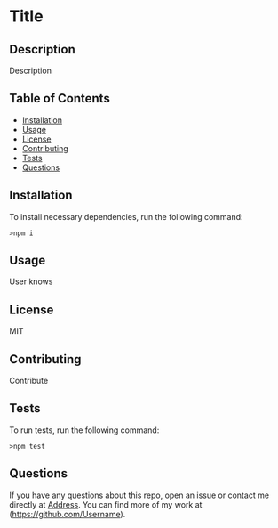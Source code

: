 # Title
  
  ## Description
  Description
  ## Table of Contents
  *  [Installation](#Installation)
  *  [Usage](#Usage)
  *  [License](#License)
  *  [Contributing](#Contributing)
  *  [Tests](#Tests)
  *  [Questions](#Questions)
  ## Installation
  To install necessary dependencies, run the following command:

    >npm i

  ## Usage
  User knows
  ## License
  MIT
  ## Contributing
  Contribute
  ## Tests
  To run tests, run the following command:
    
    >npm test
  
  ## Questions
  If you have any questions about this repo, open an issue or contact me directly at [Address](mailto:Address). You can find more of my work at (https://github.com/Username).
  